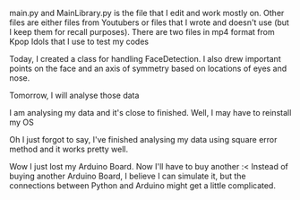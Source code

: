 
main.py and MainLibrary.py is the file that I edit and work mostly on.
Other files are either files from Youtubers or files that I wrote and doesn't use (but I keep them for recall purposes).
There are two files in mp4 format from Kpop Idols that I use to test my codes

Today, I created a class for handling FaceDetection.
I also drew important points on the face and an axis of symmetry based on locations of eyes and nose.

Tomorrow, I will analyse those data

I am analysing my data and it's close to finished. Well, I may have to reinstall my OS

Oh I just forgot to say, I've finished analysing my data using square error method and it works pretty well.

Wow I just lost my Arduino Board. Now I'll have to buy another :<
Instead of buying another Arduino Board, I believe I can simulate it, but the connections between Python and Arduino might get a little complicated.
